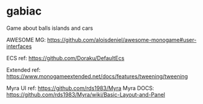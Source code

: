 # gabiac
Game about balls islands and cars

AWESOME MG: https://github.com/aloisdeniel/awesome-monogame#user-interfaces

ECS ref: https://github.com/Doraku/DefaultEcs

Extended ref: https://www.monogameextended.net/docs/features/tweening/tweening

Myra UI ref: https://github.com/rds1983/Myra
Myra DOCS: https://github.com/rds1983/Myra/wiki/Basic-Layout-and-Panel
